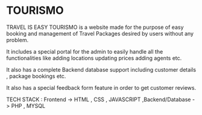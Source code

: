 # TOURISMO
TRAVEL IS EASY
TOURISMO is a website made for the purpose of easy booking and management of Travel Packages desired by users without any problem.

It includes a special portal for the admin to easily handle all the functionalities like adding locations updating prices adding agents etc.

It also has a complete Backend database support including customer details , package bookings etc.

It also has a special feedback form feature in order to get customer reviews.

TECH STACK : Frontend -> HTML , CSS , JAVASCRIPT ,Backend/Database -> PHP , MYSQL
